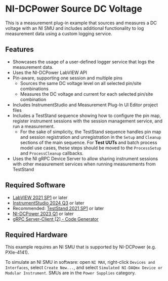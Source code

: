 # NI-DCPower Source DC Voltage

This is a measurement plug-in example that sources and measures a DC voltage with an NI SMU and
includes additional functionality to log measurement data using a custom logging service.

## Features

- Showcases the usage of a user-defined logger service that logs the measurement data.
- Uses the NI-DCPower LabVIEW API
- Pin-aware, supporting one session and multiple pins
  - Sources the same DC voltage level on all selected pin/site combinations
  - Measures the DC voltage and current for each selected pin/site combination
- Includes InstrumentStudio and Measurement Plug-In UI Editor project files
- Includes a TestStand sequence showing how to configure the pin map, register
  instrument sessions with the session management service, and run a measurement.
  - For the sake of simplicity, the TestStand sequence handles pin map and session registration and
    unregistration in the `Setup` and `Cleanup` sections of the main sequence. For **Test UUTs** and
    batch process model use cases, these steps should be moved to the `ProcessSetup` and
    `ProcessCleanup` callbacks.
- Uses the NI gRPC Device Server to allow sharing instrument sessions with other
  measurement services when running measurements from TestStand

## Required Software

- [LabVIEW 2021 SP1](https://www.ni.com/en/support/downloads/software-products/download.labview.html#443865)
  or later
- [InstrumentStudio 2024 Q3](https://www.ni.com/en/support/downloads/software-products/download.instrumentstudio.html#544066)
  or later
- Recommended: [TestStand 2021 SP1](https://www.ni.com/en/support/downloads/software-products/download.teststand.html#445937)
  or later
- [NI-DCPower 2023 Q1](https://www.ni.com/en/support/downloads/drivers/download.ni-dcpower.html#477835)
  or later
- [gRPC Server-Client [2] - Code Generator](https://github.com/ni/grpc-labview/releases/download/v1.2.6.1/grpc-labview.zip)

## Required Hardware

This example requires an NI SMU that is supported by NI-DCPower (e.g. PXIe-4141).

To simulate an NI SMU in software: open `NI MAX`, right-click `Devices and Interfaces`,
select `Create New...`, and select `Simulated NI-DAQmx Device or Modular Instrument`.
SMUs are in the `Power Supplies` category.
